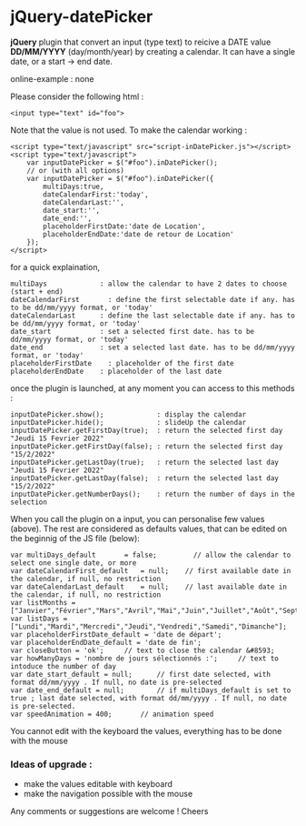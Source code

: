 # jQuery-datePicker

**jQuery** plugin that convert an input (type text) to reicive a DATE value **DD/MM/YYYY** (day/month/year) by creating a calendar. It can have a single date, or a start -> end date.

online-example : none

Please consider the following html :

    <input type="text" id="foo">

Note that the value is not used. To make the calendar working :

    <script type="text/javascript" src="script-inDatePicker.js"></script>
    <script type="text/javascript">
        var inputDatePicker = $("#foo").inDatePicker();
        // or (with all options)
        var inputDatePicker = $("#foo").inDatePicker({
            multiDays:true,
            dateCalendarFirst:'today',
            dateCalendarLast:'',
            date_start:'',
            date_end:'',
            placeholderFirstDate:'date de Location',
            placeholderEndDate:'date de retour de Location'
        });
    </script>

for a quick explaination,

    multiDays             : allow the calendar to have 2 dates to choose (start + end)
    dateCalendarFirst	    : define the first selectable date if any. has to be dd/mm/yyyy format, or 'today'
    dateCalendarLast      : define the last selectable date if any. has to be dd/mm/yyyy format, or 'today'
    date_start            : set a selected first date. has to be dd/mm/yyyy format, or 'today'
    date_end              : set a selected last date. has to be dd/mm/yyyy format, or 'today'
    placeholderFirstDate	: placeholder of the first date
    placeholderEndDate    : placeholder of the last date

once the plugin is launched, at any moment you can access to this methods :

    inputDatePicker.show();             : display the calendar
    inputDatePicker.hide();             : slideUp the calendar
    inputDatePicker.getFirstDay(true);  : return the selected first day "Jeudi 15 Fevrier 2022"
    inputDatePicker.getFirstDay(false); : return the selected first day "15/2/2022"
    inputDatePicker.getLastDay(true);   : return the selected last day "Jeudi 15 Fevrier 2022"
    inputDatePicker.getLastDay(false);  : return the selected last day "15/2/2022"
    inputDatePicker.getNumberDays();    : return the number of days in the selection

When you call the plugin on a input, you can personalise few values (above). The rest are considered as defaults values, that can be edited on the beginnig of the JS file (below):

	var	multiDays_default		= false;         // allow the calendar to select one single date, or more
	var	dateCalendarFirst_default	= null;    // first available date in the calendar, if null, no restriction
	var	dateCalendarLast_default	= null;    // last available date in the calendar, if null, no restriction
	var	listMonths = ["Janvier","Février","Mars","Avril","Mai","Juin","Juillet","Août","Septembre","Octobre","Novembre","Décembre"];
	var	listDays = ["Lundi","Mardi","Mercredi","Jeudi","Vendredi","Samedi","Dimanche"];
	var	placeholderFirstDate_default = 'date de départ';
	var	placeholderEndDate_default = 'date de fin';
	var	closeButton = 'ok';		// text to close the calendar &#8593;
	var	howManyDays = 'nombre de jours sélectionnés :';		// text to intoduce the number of day
	var	date_start_default = null;		// first date selected, with format dd/mm/yyyy . If null, no date is pre-selected
	var	date_end_default = null;		// if multiDays_default is set to true ; last date selected, with format dd/mm/yyyy . If null, no date is pre-selected.
	var	speedAnimation = 400;		// animation speed

You cannot edit with the keyboard the values, everything has to be done with the mouse


### Ideas of upgrade :

 - make the values editable with keyboard
 - make the navigation possible with the mouse


Any comments or suggestions are welcome !
Cheers
